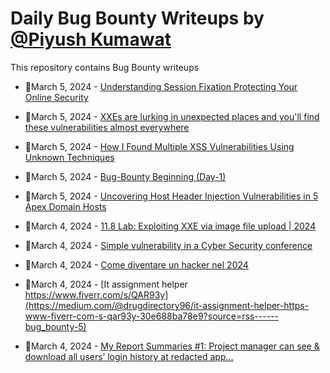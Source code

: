 # Daily Bug Bounty Writeups by [@Piyush Kumawat](https://twitter.com/piyush_supiy) 
This repository contains Bug Bounty writeups

<!-- BLOG-POST-LIST:START -->
 - 💯March 5, 2024 - [Understanding Session Fixation Protecting Your Online Security](https://medium.com/@Land2Cyber/understanding-session-fixation-protecting-your-online-security-5b6bd4e74593?source=rss------bug_bounty-5) 

 - 💯March 5, 2024 - [XXEs are lurking in unexpected places and you&#39;ll find these vulnerabilities almost everywhere](https://medium.com/@securelearn/xxes-are-lurking-in-unexpected-places-and-youll-find-these-vulnerabilities-almost-everywhere-aefeef9d7cbb?source=rss------bug_bounty-5) 

 - 💯March 5, 2024 - [How I Found Multiple XSS Vulnerabilities Using Unknown Techniques](https://infosecwriteups.com/how-i-found-multiple-xss-vulnerabilities-using-unknown-techniques-74f8e705ea0d?source=rss------bug_bounty-5) 

 - 💯March 5, 2024 - [Bug-Bounty Beginning &lpar;Day-1&rpar;](https://medium.com/@bv1459/bug-bounty-beginning-day-1-bc5fa649ff45?source=rss------bug_bounty-5) 

 - 💯March 5, 2024 - [Uncovering Host Header Injection Vulnerabilities in 5 Apex Domain Hosts](https://javroot.medium.com/uncovering-host-header-injection-vulnerabilities-in-5-apex-domain-hosts-c45f79e82862?source=rss------bug_bounty-5) 

 - 💯March 4, 2024 - [11.8 Lab: Exploiting XXE via image file upload | 2024](https://cyberw1ng.medium.com/11-8-lab-exploiting-xxe-via-image-file-upload-2024-e2840c3b85f3?source=rss------bug_bounty-5) 

 - 💯March 4, 2024 - [Simple vulnerability in a Cyber Security conference](https://medium.com/@jsamia/simple-vulnerability-in-a-cyber-security-conference-c06a53c6e4b7?source=rss------bug_bounty-5) 

 - 💯March 4, 2024 - [Come diventare un hacker nel 2024](https://medium.com/@d0lf1_/come-diventare-un-hacker-nel-2024-493c8c0ced9a?source=rss------bug_bounty-5) 

 - 💯March 4, 2024 - [It assignment helper https://www.fiverr.com/s/QAR93y](https://medium.com/@drugdirectory96/it-assignment-helper-https-www-fiverr-com-s-qar93y-30e688ba78e9?source=rss------bug_bounty-5) 

 - 💯March 4, 2024 - [My Report Summaries #1: Project manager can see &amp; download all users’ login history at redacted app…](https://infosecwriteups.com/my-report-summaries-1-project-manager-can-see-download-all-users-login-history-at-redacted-app-6a41597b5d11?source=rss------bug_bounty-5) 
<!-- BLOG-POST-LIST:END -->

